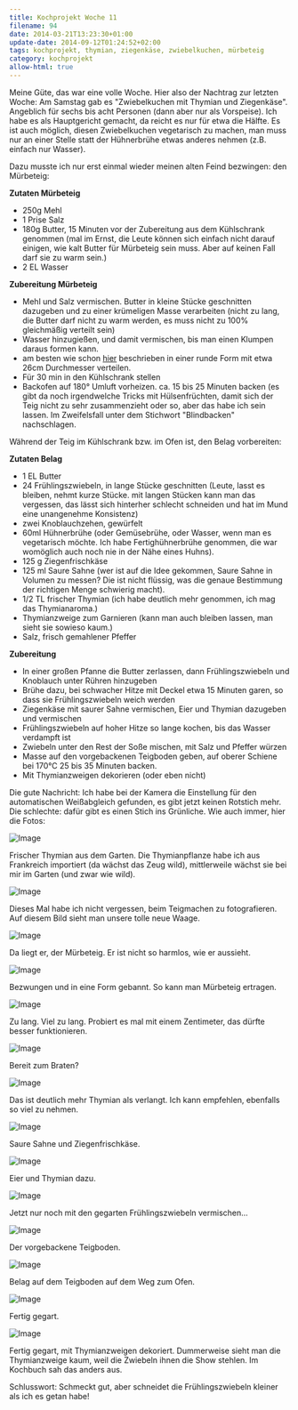```yaml
---
title: Kochprojekt Woche 11
filename: 94
date: 2014-03-21T13:23:30+01:00
update-date: 2014-09-12T01:24:52+02:00
tags: kochprojekt, thymian, ziegenkäse, zwiebelkuchen, mürbeteig
category: kochprojekt
allow-html: true
---
```


<p>Meine Güte, das war eine volle Woche. Hier also der Nachtrag zur letzten Woche: Am Samstag gab es "Zwiebelkuchen mit Thymian und Ziegenkäse". Angeblich für sechs bis acht Personen (dann aber nur als Vorspeise). Ich habe es als Hauptgericht gemacht, da reicht es nur für etwa die Hälfte. Es ist auch möglich, diesen Zwiebelkuchen vegetarisch zu machen, man muss nur an einer Stelle statt der Hühnerbrühe etwas anderes nehmen (z.B. einfach nur Wasser).</p>

<p>Dazu musste ich nur erst einmal wieder meinen alten Feind bezwingen: den Mürbeteig:</p>

<p><strong>Zutaten Mürbeteig</strong></p>

<ul>
<li>250g Mehl</li>

<li>1 Prise Salz</li>

<li>180g Butter, 15 Minuten vor der Zubereitung aus dem Kühlschrank genommen (mal im Ernst, die Leute können sich einfach nicht darauf einigen, wie kalt Butter für Mürbeteig sein muss. Aber auf keinen Fall darf sie zu warm sein.)</li>

<li>2 EL Wasser</li>
</ul>

<p><strong>Zubereitung Mürbeteig</strong></p>

<ul>
<li>Mehl und Salz vermischen. Butter in kleine Stücke geschnitten dazugeben und zu einer krümeligen Masse verarbeiten (nicht zu lang, die Butter darf nicht zu warm werden, es muss nicht zu 100% gleichmäßig verteilt sein)</li>

<li>Wasser hinzugießen, und damit vermischen, bis man einen Klumpen daraus formen kann.</li>

<li>am besten wie schon <a href="https://www.strangerthanusual.de/blogposts/92">hier</a> beschrieben in einer runde Form mit etwa 26cm Durchmesser verteilen.</li>

<li>Für 30 min in den Kühlschrank stellen</li>

<li>Backofen auf 180° Umluft vorheizen. ca. 15 bis 25 Minuten backen (es gibt da noch irgendwelche Tricks mit Hülsenfrüchten, damit sich der Teig nicht zu sehr zusammenzieht oder so, aber das habe ich sein lassen. Im Zweifelsfall unter dem Stichwort "Blindbacken" nachschlagen.</li>
</ul>

<p>Während der Teig im Kühlschrank bzw. im Ofen ist, den Belag vorbereiten:</p>

<p><strong>Zutaten Belag</strong></p>

<ul>
<li>1 EL Butter</li>

<li>24 Frühlingszwiebeln, in lange Stücke geschnitten (Leute, lasst es bleiben, nehmt kurze Stücke. mit langen Stücken kann man das vergessen, das lässt sich hinterher schlecht schneiden und hat im Mund eine unangenehme Konsistenz)</li>

<li>zwei Knoblauchzehen, gewürfelt</li>

<li>60ml Hühnerbrühe (oder Gemüsebrühe, oder Wasser, wenn man es vegetarisch möchte. Ich habe Fertighühnerbrühe genommen, die war womöglich auch noch nie in der Nähe eines Huhns).</li>

<li>125 g Ziegenfrischkäse</li>

<li>125 ml Saure Sahne (wer ist auf die Idee gekommen, Saure Sahne in Volumen zu messen? Die ist nicht flüssig, was die genaue Bestimmung der richtigen Menge schwierig macht).</li>

<li> 1/2 TL frischer Thymian (ich habe deutlich mehr genommen, ich mag das Thymianaroma.)</li>

<li>Thymianzweige zum Garnieren (kann man auch bleiben lassen, man sieht sie sowieso kaum.)</li>

<li>Salz, frisch gemahlener Pfeffer</li>
</ul>

<p><strong>Zubereitung</strong></p>

<ul>
<li>In einer großen Pfanne die Butter zerlassen, dann Frühlingszwiebeln und Knoblauch unter Rühren hinzugeben</li>

<li>Brühe dazu, bei schwacher Hitze mit Deckel etwa 15 Minuten garen, so dass sie Frühlingszwiebeln weich werden</li>

<li>Ziegenkäse mit saurer Sahne vermischen, Eier und Thymian dazugeben und vermischen</li>

<li>Frühlingszwiebeln auf hoher Hitze so lange kochen, bis das Wasser verdampft ist</li>

<li>Zwiebeln unter den Rest der Soße mischen, mit Salz und Pfeffer würzen</li>

<li>Masse auf den vorgebackenen Teigboden geben, auf oberer Schiene bei 170°C 25 bis 35 Minuten backen.</li>

<li>Mit Thymianzweigen dekorieren (oder eben nicht)</li>
</ul>

<p>Die gute Nachricht: Ich habe bei der Kamera die Einstellung für den automatischen Weißabgleich gefunden, es gibt jetzt keinen Rotstich mehr. Die schlechte: dafür gibt es einen Stich ins Grünliche. Wie auch immer, hier die Fotos:</p>

<p><img src="https://www.strangerthanusual.de/hosted_files/100/download" alt="Image"></p>

<p>Frischer Thymian aus dem Garten. Die Thymianpflanze habe ich aus Frankreich importiert (da wächst das Zeug wild), mittlerweile wächst sie bei mir im Garten (und zwar wie wild).</p>

<p><img src="https://www.strangerthanusual.de/hosted_files/101/download" alt="Image"></p>

<p>Dieses Mal habe ich nicht vergessen, beim Teigmachen zu fotografieren. Auf diesem Bild sieht man unsere tolle neue Waage.</p>

<p><img src="https://www.strangerthanusual.de/hosted_files/102/download" alt="Image"></p>

<p>Da liegt er, der Mürbeteig. Er ist nicht so harmlos, wie er aussieht.</p>

<p><img src="https://www.strangerthanusual.de/hosted_files/103/download" alt="Image"></p>

<p>Bezwungen und in eine Form gebannt. So kann man Mürbeteig ertragen.</p>

<p><img src="https://www.strangerthanusual.de/hosted_files/104/download" alt="Image"></p>

<p>Zu lang. Viel zu lang. Probiert es mal mit einem Zentimeter, das dürfte besser funktionieren.</p>

<p><img src="https://www.strangerthanusual.de/hosted_files/105/download" alt="Image"></p>

<p>Bereit zum Braten?</p>

<p><img src="https://www.strangerthanusual.de/hosted_files/106/download" alt="Image"></p>

<p>Das ist deutlich mehr Thymian als verlangt. Ich kann empfehlen, ebenfalls so viel zu nehmen.</p>

<p><img src="https://www.strangerthanusual.de/hosted_files/107/download" alt="Image"></p>

<p>Saure Sahne und Ziegenfrischkäse.</p>

<p><img src="https://www.strangerthanusual.de/hosted_files/108/download" alt="Image"></p>

<p>Eier und Thymian dazu.</p>

<p><img src="https://www.strangerthanusual.de/hosted_files/109/download" alt="Image"></p>

<p>Jetzt nur noch mit den gegarten Frühlingszwiebeln vermischen...</p>

<p><img src="https://www.strangerthanusual.de/hosted_files/110/download" alt="Image"></p>

<p>Der vorgebackene Teigboden.</p>

<p><img src="https://www.strangerthanusual.de/hosted_files/111/download" alt="Image"></p>

<p>Belag auf dem Teigboden auf dem Weg zum Ofen.</p>

<p><img src="https://www.strangerthanusual.de/hosted_files/112/download" alt="Image"></p>

<p>Fertig gegart.</p>

<p><img src="https://www.strangerthanusual.de/hosted_files/114/download" alt="Image"></p>

<p>Fertig gegart, mit Thymianzweigen dekoriert. Dummerweise sieht man die Thymianzweige kaum, weil die Zwiebeln ihnen die Show stehlen. Im Kochbuch sah das anders aus.</p>

<p>Schlusswort: Schmeckt gut, aber schneidet die Frühlingszwiebeln kleiner als ich es getan habe!</p>


